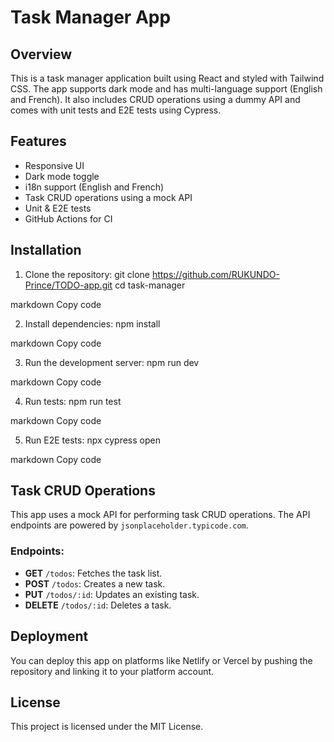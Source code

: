 # Task Manager App

## Overview
This is a task manager application built using React and styled with Tailwind CSS. The app supports dark mode and has multi-language support (English and French). It also includes CRUD operations using a dummy API and comes with unit tests and E2E tests using Cypress.

## Features
- Responsive UI
- Dark mode toggle
- i18n support (English and French)
- Task CRUD operations using a mock API
- Unit & E2E tests
- GitHub Actions for CI

## Installation

1. Clone the repository:
git clone https://github.com/RUKUNDO-Prince/TODO-app.git cd task-manager

markdown
Copy code

2. Install dependencies:
npm install

markdown
Copy code

3. Run the development server:
npm run dev

markdown
Copy code

4. Run tests:
npm run test

markdown
Copy code

5. Run E2E tests:
npx cypress open

markdown
Copy code

## Task CRUD Operations

This app uses a mock API for performing task CRUD operations. The API endpoints are powered by `jsonplaceholder.typicode.com`.

### Endpoints:

- **GET** `/todos`: Fetches the task list.
- **POST** `/todos`: Creates a new task.
- **PUT** `/todos/:id`: Updates an existing task.
- **DELETE** `/todos/:id`: Deletes a task.

## Deployment
You can deploy this app on platforms like Netlify or Vercel by pushing the repository and linking it to your platform account.

## License
This project is licensed under the MIT License.